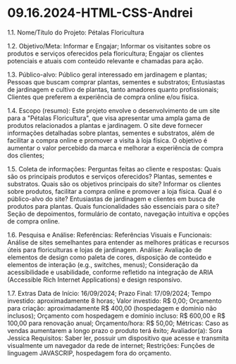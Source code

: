 # 09.16.2024-HTML-CSS-Andrei

1.1. Nome/Título do Projeto:
Pétalas Floricultura

1.2. Objetivo/Meta:
Informar e Engajar;
Informar os visitantes sobre os produtos e serviços oferecidos pela floricultura;
Engajar os clientes potenciais e atuais com conteúdo relevante e chamadas para ação.

1.3. Público-alvo:
Público geral interessado em jardinagem e plantas;
Pessoas que buscam comprar plantas, sementes e substratos;
Entusiastas de jardinagem e cultivo de plantas, tanto amadores quanto profissionais;
Clientes que preferem a experiência de compra online e/ou física.

1.4. Escopo (resumo):
Este projeto envolve o desenvolvimento de um site para a "Pétalas Floricultura", que visa apresentar uma ampla gama de produtos relacionados a plantas e jardinagem. O site deve fornecer informações detalhadas sobre plantas, sementes e substratos, além de facilitar a compra online e promover a visita à loja física. O objetivo é aumentar o valor percebido da marca e melhorar a experiência de compra dos clientes;

1.5. Coleta de informações:
Perguntas feitas ao cliente e respostas:
Quais são os principais produtos e serviços oferecidos?
Plantas, sementes e substratos.
Quais são os objetivos principais do site?
Informar os clientes sobre produtos, facilitar a compra online e promover a loja física.
Qual é o público-alvo do site?
Entusiastas de jardinagem e clientes em busca de produtos para plantas.
Quais funcionalidades são essenciais para o site?
Seção de depoimentos, formulário de contato, navegação intuitiva e opções de compra online.

1.6. Pesquisa e Análise:
Referências:
Referências Visuais e Funcionais:
Análise de sites semelhantes para entender as melhores práticas e recursos úteis para floriculturas e lojas de jardinagem.
Análise:
Avaliação de elementos de design como paleta de cores, disposição de conteúdo e elementos de interação (e.g., switches, menus);
Consideração da acessibilidade e usabilidade, conforme refletido na integração de ARIA (Accessible Rich Internet Applications) e design responsivo.

1.7. Extras
Data de Início: 16/09/2024;
Prazo Final: 17/09/2024;
Tempo investido: aproximadamente 8 horas;
Valor investido: R$ 0,00;
Orçamento para criação: aproximadamente R$ 400,00 (hospedagem e domínio não inclusos);
Orçamento com hospedagem e domínio incluso: R$ 600,00 e R$ 100,00 para renovação anual;
Orçamento/hora: R$ 50,00;
Métricas: Caso as vendas aumentarem a longo prazo o produto terá êxito;
Avaliador(a): Sora Jessica
Requisitos: Saber ler, possuir um dispositivo que acesse e transmita visualmente um navegador da rede de internet;
Restrições: Funções de linguagem JAVASCRIP, hospedagem fora do orçamento.
